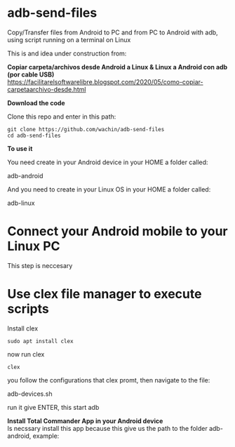 # adb-send-files
Copy/Transfer files from Android to PC and from PC to Android with adb, using script running on a terminal on Linux

This is and idea under construction from:

**Copiar carpeta/archivos desde Android a Linux & Linux a Android con adb (por cable USB)**  
https://facilitarelsoftwarelibre.blogspot.com/2020/05/como-copiar-carpetaarchivo-desde.html


**Download the code**

Clone this repo and enter in this path:


    git clone https://github.com/wachin/adb-send-files
    cd adb-send-files


**To use it**

You need create in your Android device in your HOME  a folder called:

adb-android

And you need to create in your Linux OS in your HOME a folder called:

adb-linux

# Connect your Android mobile to your Linux PC
This step is neccesary


# Use clex file manager to execute scripts
Install clex

    sudo apt install clex

now run clex

    clex

you follow the configurations that clex promt, then navigate to the file:

adb-devices.sh

run it give ENTER, this start adb





**Install Total Commander App in your Android device**  
Is necssary install this app because this give us the path to the folder adb-android, example:




